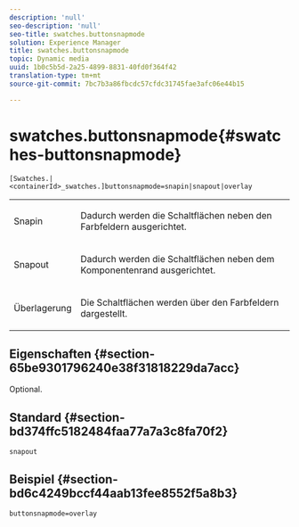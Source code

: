 ```yaml
---
description: 'null'
seo-description: 'null'
seo-title: swatches.buttonsnapmode
solution: Experience Manager
title: swatches.buttonsnapmode
topic: Dynamic media
uuid: 1b0c5b5d-2a25-4899-8831-40fd0f364f42
translation-type: tm+mt
source-git-commit: 7bc7b3a86fbcdc57cfdc31745fae3afc06e44b15

---
```



# swatches.buttonsnapmode{#swatches-buttonsnapmode}

`[Swatches.|<containerId>_swatches.]buttonsnapmode=snapin|snapout|overlay`

<table id="table_4322E3ECE9354016B891F5E7A35D6A2A"> 
 <tbody> 
  <tr> 
   <td> <p> <span class="codeph"> <span class="varname"> Snapin</span></span> </p> </td> 
   <td> <p>Dadurch werden die Schaltflächen neben den Farbfeldern ausgerichtet. </p> </td> 
  </tr> 
  <tr> 
   <td> <p> <span class="codeph"> <span class="varname"> Snapout</span></span> </p> </td> 
   <td> <p>Dadurch werden die Schaltflächen neben dem Komponentenrand ausgerichtet. </p> </td> 
  </tr> 
  <tr> 
   <td> <p> <span class="codeph"> <span class="varname"> Überlagerung</span></span> </p> </td> 
   <td> <p>Die Schaltflächen werden über den Farbfeldern dargestellt. </p> </td> 
  </tr> 
 </tbody> 
</table>

## Eigenschaften {#section-65be9301796240e38f31818229da7acc}

Optional.

## Standard {#section-bd374ffc5182484faa77a7a3c8fa70f2}

`snapout`

## Beispiel {#section-bd6c4249bccf44aab13fee8552f5a8b3}

`buttonsnapmode=overlay`
